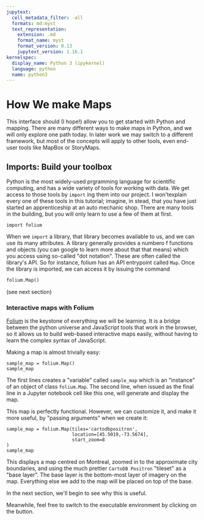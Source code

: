 ```yaml
---
jupytext:
  cell_metadata_filter: -all
  formats: md:myst
  text_representation:
    extension: .md
    format_name: myst
    format_version: 0.13
    jupytext_version: 1.16.1
kernelspec:
  display_name: Python 3 (ipykernel)
  language: python
  name: python3
---
```


# How We make Maps

This interface should (I hope!) allow you to get started with Python and mapping.  There are many different ways to make maps in Python, and we will only explore one path today. In later work we may switch to a different framework, but most of the concepts will apply to other tools, even end-user tools like MapBox or StoryMaps. 

## Imports: Build your toolbox

Python is the most widely-used prgramming language for scientific computing, and has a wide variety of tools for working with data. We get access to those tools by `import` ing them into our project. I won'texplain every one of these tools in this tutorial; imagine, in stead, that you have just started an apprenticeship at an auto mechanic shop.  There are many tools in the building, but you will only learn to use a few of them at first. 

```{code-cell} 
import folium
```
When we `import` a library, that library becomes available to us, and we can use its many attributes. A library generally provides a numbero f functions and objects (you can google to learn more about that that means) which you access using so-called "dot notation". These are often called the library's API. So for instance, folium has an API entrypoint called `Map`. Once the library is imported, we can access it by issuing the command

``` python
folium.Map()
```

(see next section)

### Interactive maps with Folium

[Folium](https://python-visualization.github.io/folium/latest/index.html) is the keystone of everything we will be learning.  It is a bridge between the python universe and JavaScript tools that work in the browser, so it allows us to build web-based interactive maps easily, without having to learn the complex syntax of JavaScript. 

Making a map is almost trivially easy:

```{code-cell}
sample_map = folium.Map()
sample_map
```
The first lines creates a "variable" called `sample_map` which is an "instance" of an object of class `folium.Map`. The second line, when issued as the final line in a Jupyter notebook cell like this one, will generate and display the map. 

This map is perfectly functional.  However, we can customize it, and make it more useful, by "passing arguments" when we create it:

```{code-cell}
sample_map = folium.Map(tiles='cartodbpositron',
                        location=[45.5019,-73.5674],
                        start_zoom=8
)
sample_map
```

This displays a map centred on Montreal, zoomed in to the approximate city boundaries, and using the much prettier `CartoDB Positron` "tileset" as a "base layer".  The base layer is the bottom-most layer of imagery on the map.  Everything else we add to the map will be placed on top of the base.

In the next section, we'll begin to see why this is useful. 

Meanwhile, feel free to switch to the executable environment by clicking on the button. 
